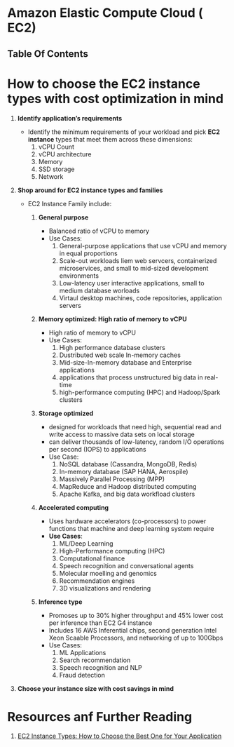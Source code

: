 # Amazon Elastic Compute Cloud ( EC2)

## Table Of Contents

# How to choose the EC2 instance types with cost optimization in mind

1. **Identify application’s requirements**

   - Identify the minimum requirements of your workload and pick **EC2 instance** types that meet them across these dimensions:
     1. vCPU Count
     2. vCPU architecture
     3. Memory
     4. SSD storage
     5. Network

2. **Shop around for EC2 instance types and families**

   - EC2 Instance Family include:

     1. **General purpose**

        - Balanced ratio of vCPU to memory
        - Use Cases:
          1. General-purpose applications that use vCPU and memory in equal proportions
          2. Scale-out workloads liem web servcers, containerized microservices, and small to mid-sized development environments
          3. Low-latency user interactive applications, small to medium database worloads
          4. Virtaul desktop machines, code repositories, application servers

     2. **Memory optimized: High ratio of memory to vCPU**

        - High ratio of memory to vCPU
        - Use Cases:
          1. High performance database clusters
          2. Dustributed web scale In-memory caches
          3. Mid-size-In-memory database and Enterprise applications
          4. applications that process unstructured big data in real-time
          5. high-performance computing (HPC) and Hadoop/Spark clusters

     3. **Storage optimized**

        - designed for workloads that need high, sequential read and write access to massive data sets on local storage
        - can deliver thousands of low-latency, random I/O operations per second (IOPS) to applications
        - Use Case:
          1. NoSQL database (Cassandra, MongoDB, Redis)
          2. In-memory database (SAP HANA, Aerospile)
          3. Massively Parallel Processing (MPP)
          4. MapReduce and Hadoop distributed computing
          5. Apache Kafka, and big data workfload clusters

     4. **Accelerated computing**

        - Uses hardware accelerators (co-processors) to power functions that machine and deep learning system require
        - **Use Cases**:
          1. ML/Deep Learning
          2. High-Performance computing (HPC)
          3. Computational finance
          4. Speech recognition and conversational agents
          5. Molecular moelling and genomics
          6. Recommendation engines
          7. 3D visualizations and rendering

     5. **Inference type**
        - Promoses up to 30% higher throughput and 45% lower cost per inference than EC2 G4 instance
        - Includes 16 AWS Inferential chips, second generation Intel Xeon Scaable Processors, and networking of up to 100Gbps
        - Use Cases:
          1. ML Applications
          2. Search recommendation
          3. Speech recognition and NLP
          4. Fraud detection

3. **Choose your instance size with cost savings in mind**

# Resources anf Further Reading

1. [EC2 Instance Types: How to Choose the Best One for Your Application](https://cast.ai/blog/400-ec2-instance-types/?ref=dailydev)
